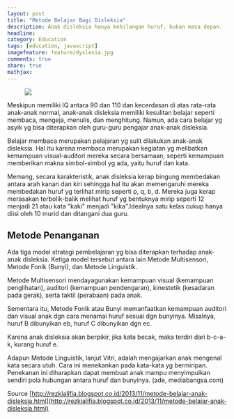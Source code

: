 ```yaml
---
layout: post
title: "Metode Belajar Bagi Disleksia"
description: Anak disleksia hanya kehilangan huruf, bukan masa depan.
headline: 
category: Education
tags: [education, javascript]
imagefeature: feature/dyslexia.jpg
comments: true
share: true
mathjax: 
---
```


<figure>
	<a href="https://ainiliyanamohdzailan.files.wordpress.com/2013/01/cropped-dis.jpg"><img src="https://ainiliyanamohdzailan.files.wordpress.com/2013/01/cropped-dis.jpg"></a>
</figure>

Meskipun memiliki IQ antara 90 dan 110 dan kecerdasan di atas rata-rata anak-anak normal, anak-anak disleksia memiliki kesulitan belajar seperti membaca, mengeja, menulis, dan menghitung. Namun, ada cara belajar yg asyik yg bisa diterapkan oleh guru-guru pengajar anak-anak disleksia.

Belajar membaca merupakan pelajaran yg sulit dilakukan anak-anak disleksia. Hal itu karena membaca merupakan kegiatan yg melibatkan kemampuan visual-auditori mereka secara bersamaan, seperti kemampuan memberikan makna simbol-simbol yg ada, yaitu huruf dan kata.

Memang, secara karakteristik, anak disleksia kerap bingung membedakan antara arah kanan dan kiri sehingga hal itu akan memengaruhi mereka membedakan huruf yg terlihat mirip seperti p, q, b, d. Mereka juga kerap merasakan terbolik-balik melihat huruf yg bentuknya mirip seperti 12 menjadi 21 atau kata "kaki" menjadi "kika".Idealnya satu kelas cukup hanya diisi oleh 10 murid dan ditangani dua guru.

## Metode Penanganan

Ada  tiga model strategi pembelajaran yg bisa diterapkan terhadap anak-anak disleksia. Ketiga model tersebut antara lain Metode Multisensori, Metode Fonik (Bunyi), dan Metode Linguistik.

Metode Multisensori mendayagunakan kemampuan visual (kemampuan penglihatan), auditori (kemampuan pendengaran), kinestetik (kesadaran pada gerak), serta taktil (perabaan) pada anak.

Sementara itu, Metode Fonik atau Bunyi memanfaatkan kemampuan auditori dan visual anak dgn cara menamai huruf sesuai dgn bunyinya. Misalnya, huruf B dibunyikan eb, huruf C dibunyikan dgn ec.

Karena anak disleksia akan berpikir, jika kata becak, maka terdiri dari b-c-a-k, kurang huruf e.

Adapun Metode Linguistik, lanjut Vitri, adalah mengajarkan anak mengenal kata secara utuh. Cara ini menekankan pada kata-kata yg bermiripan. Penekanan ini diharapkan dapat membuat anak mampu menyimpulkan sendiri pola hubungan antara huruf dan bunyinya. (ade, mediabangsa.com)


Source [http://rezkialifia.blogspot.co.id/2013/11/metode-belajar-anak-disleksia.html](http://rezkialifia.blogspot.co.id/2013/11/metode-belajar-anak-disleksia.html)
